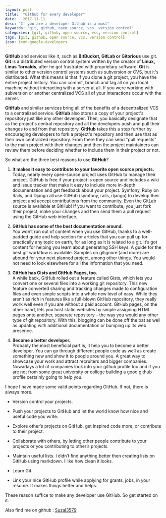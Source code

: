 ```yaml
---
layout: post
title:  "Github for every developer"
date:   2017-11-11
desc: "If you are a developer Github is a must"
keywords: "git, github, open source, vcs, version control"
categories: [git, github, open source, vcs, version control]
tags: [git, github, open source, vcs, version control]
icon: icon-google-developers
---
```


**GitHub** and services like it, such as **BitBucket, GitLab or Gitorious** use git. **Git** is a distributed version control system written by the creator of __Linux, Linus Torvalds__, after he got frustrated with proprietary software. **Git** is similar to other version control systems such as subversion or CVS, but it's distributed. What this means is that if you clone a git project, you have the entire project history. You can commit, branch and tag all on you local machine without interacting with a server at all. If you were working with subversion or another centralized VCS all of your interactions occur with the server. 

**GitHub** and similar services bring all of the benefits of a decentralized VCS to a centralized service. **GitHub** also stores a copy of your project's repository just like any other developer. Then, you basically designate that as the project's central repository and all the developers push and pull their changes to and from that repository. **GitHub** takes this a step further by encouraging developers to fork a project's repository and then use that as their own centralized repository. From there they can send "pull requests" to the main project with their changes and then the project maintainers can review them before deciding whether to include them in their project or not.

So what are the three best reasons to use **GitHub**?

1.	__It makes it easy to contribute to your favorite open source projects.__   
Today, nearly every open-source project uses GitHub to manage their project. GitHub is free if your project is open source and includes a wiki and issue tracker that make it easy to include more in-depth documentation and get feedback about your project. Symfony, Ruby on Rails, and Django all use GitHub (symfony, rails, django) to develop their project and accept contributions from the community. Even the GitLab source is available at GitHub! If you want to contribute, you just fork their project, make your changes and then send them a pull request using the GitHub web interface.

2.	__GitHub has some of the best documentation around.__ <br>
You won’t run out of content when you use GitHub, thanks to a well-padded guide and help section for articles that you can pull up for practically any topic on earth, for as long as it is related to a git. It’s got content for helping you learn about generating SSH keys. A guide for the best git workflow is available. Samples on gitignore (and more) are abound for your next planned project, among other things. You would not need to look elsewhere for all the information that you need.

3.	__GitHub has Gists and GitHub Pages, too.__ <br>
A while back, GitHub rolled out a feature called Gists, which lets you convert one or several files into a working git repository. This new feature converted sharing and tracking changes made to configuration files and even simple scripts into a whole new level of easy. While they aren’t as rich in features like a full-blown GitHub repository, they really work well even if you are without a paid account. GitHub pages, on the other hand, lets you host static websites by simple assigning HTML pages onto another, separate repository – the way you would any other type of git repository. With this, blogging can be done off the bat as well as updating with additional documentation or bumping up its web presence.

4.	__Become a better developer.__ <br>
Probably the most beneficial part is, it help you to become a better developer. You can go through different people code as well as create something new and show it to people around you. A great way to showcase your work and attract recruiters and bigger companies. Nowadays a lot of companies look into your github profile too and if you are not from some great university or college building a good github profile certainly going to help you.


I hope I have made some valid points regarding GitHub. If not,  there is always more.

-	Version control your projects.

-	Push your projects to GitHub and let the world know how nice and useful code you write.

-	Explore other’s projects on GitHub, get inspired code more, or contribute to their project.

-	Collaborate with others, by letting other people contribute to your projects or you contributing to other’s projects.

-	Maintain useful lists. I didn’t find anything better then creating lists on GitHub using markdown. I like how clean it looks.

-	Learn Git.

-	Link your nice GitHub profile while applying for grants, jobs, in your resume. It makes things better and helps.


These reason suffice to make any developer use GitHub. So get started on it. 

Also find me on github : [Suzal3579](http://www.github.com/Suzal3579)
